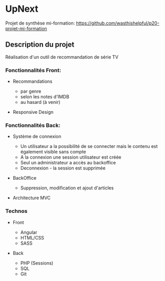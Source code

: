 # UpNext
Projet de synthèse mi-formation: https://github.com/wasthishelpful/p20-projet-mi-formation

## Description du projet
Réalisation d'un outil de recommandation de série TV 

### Fonctionnalités Front: 

* Recommandations 
    * par genre 
    * selon les notes d'IMDB
    * au hasard (à venir)
    
* Responsive Design
### Fonctionnalités Back: 

* Système de connexion 
    * Un utilisateur a la possibilité de se connecter mais le contenu est également visible sans compte
    * A la connexion une session utilisateur est créée
    * Seul un administrateur a accès au backoffice
    * Deconnexion - la session est supprimée 

* BackOffice 

    * Suppression, modification et ajout d'articles
    
* Architecture MVC

### Technos

* Front 
    * Angular
    * HTML/CSS
    * SASS

* Back 
    * PHP (Sessions)
    * SQL
    * Git


